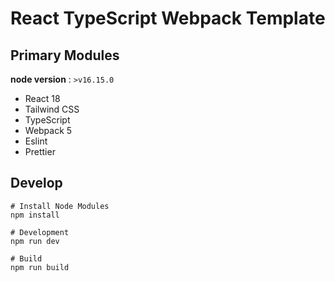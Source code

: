 # React TypeScript Webpack Template

## Primary Modules

**node version** : `>v16.15.0`

-   React 18
-   Tailwind CSS
-   TypeScript
-   Webpack 5
-   Eslint
-   Prettier

## Develop

```shell
# Install Node Modules
npm install

# Development
npm run dev

# Build
npm run build
```
